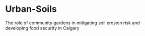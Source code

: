 # Urban-Soils
The role of community gardens in mitigating soil erosion risk and developing food security in Calgary
